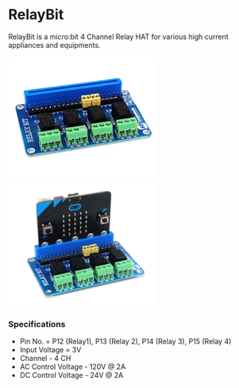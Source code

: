 # RelayBit

 RelayBit is a micro:bit 4 Channel Relay HAT for various high current appliances and equipments.
 
 <img src="images/RelayBit1.png" height="250" width="300" /> <img src="images/RelayBit2.png" height="250" width="300" /> 
 
### Specifications
 
 * Pin No. = P12 (Relay1), P13 (Relay 2), P14 (Relay 3), P15 (Relay 4)
 * Input Voltage = 3V
 * Channel - 4 CH
 * AC Control Voltage - 120V @ 2A
 * DC Control Voltage - 24V @ 2A

